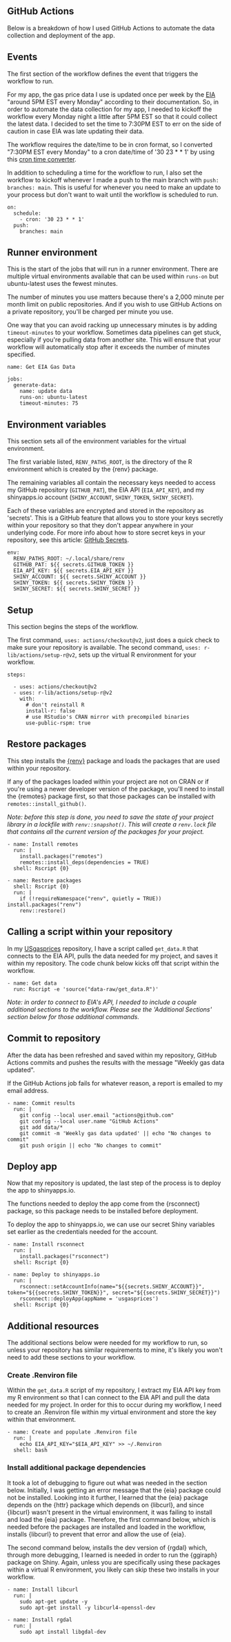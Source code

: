 ## GitHub Actions

Below is a breakdown of how I used GitHub Actions to automate the data collection and deployment of the app.

## Events

The first section of the workflow defines the event that triggers the workflow to run. 

For my app, the gas price data I use is updated once per week by the [EIA]() "around 5PM EST every Monday" according to their documentation. So, in order to automate the data collection for my app, I needed to kickoff the workflow every Monday night a little after 5PM EST so that it could collect the latest data. I decided to set the time to 7:30PM EST to err on the side of caution in case EIA was late updating their data.

The workflow requires the date/time to be in cron format, so I converted "7:30PM EST every Monday" to a cron date/time of '30 23 * * 1' by using this [cron time converter](https://crontab.guru/).

In addition to scheduling a time for the workflow to run, I also set the workflow to kickoff whenever I made a push to the main branch with `push: branches: main`. This is useful for whenever you need to make an update to your process but don't want to wait until the workflow is scheduled to run.

```
on:
  schedule:
    - cron: '30 23 * * 1'
  push:
    branches: main
```

## Runner environment

This is the start of the jobs that will run in a runner environment. There are multiple virtual environments available that can be used within `runs-on` but ubuntu-latest uses the fewest minutes. 

The number of minutes you use matters because there's a 2,000 minute per month limit on public repositories. And if you wish to use GitHub Actions on a private repository, you'll be charged per minute you use. 

One way that you can avoid racking up unnecessary minutes is by adding `timeout-minutes` to your workflow. Sometimes data pipelines can get stuck, especially if you're pulling data from another site. This will ensure that your workflow will automatically stop after it exceeds the number of minutes specified. 

```
name: Get EIA Gas Data

jobs:
  generate-data:
    name: update data
    runs-on: ubuntu-latest
    timeout-minutes: 75
```

## Environment variables

This section sets all of the environment variables for the virtual environment.

The first variable listed, `RENV_PATHS_ROOT`, is the directory of the R environment which is created by the {renv} package. 

The remaining variables all contain the necessary keys needed to access my GitHub repository (`GITHUB_PAT`), the EIA API (`EIA_API_KEY`), and my shinyapps.io account (`SHINY_ACCOUNT`, `SHINY_TOKEN`, `SHINY_SECRET`). 

Each of these variables are encrypted and stored in the repository as 'secrets'. This is a GitHub feature that allows you to store your keys secretly within your repository so that they don't appear anywhere in your underlying code. For more info about how to store secret keys in your repository, see this article: [GitHub Secrets](https://docs.github.com/en/actions/security-guides/encrypted-secrets).

```
env:
  RENV_PATHS_ROOT: ~/.local/share/renv
  GITHUB_PAT: ${{ secrets.GITHUB_TOKEN }}
  EIA_API_KEY: ${{ secrets.EIA_API_KEY }}
  SHINY_ACCOUNT: ${{ secrets.SHINY_ACCOUNT }}
  SHINY_TOKEN: ${{ secrets.SHINY_TOKEN }}
  SHINY_SECRET: ${{ secrets.SHINY_SECRET }}
```

## Setup

This section begins the steps of the workflow.

The first command, `uses: actions/checkout@v2`, just does a quick check to make sure your repository is available. The second command, `uses: r-lib/actions/setup-r@v2`, sets up the virtual R environment for your workflow. 

```
steps:

  - uses: actions/checkout@v2
  - uses: r-lib/actions/setup-r@v2
    with:
      # don't reinstall R
      install-r: false
      # use RStudio's CRAN mirror with precompiled binaries
      use-public-rspm: true
```

## Restore packages

This step installs the [{renv}](https://rstudio.github.io/renv/index.html) package and loads the packages that are used within your repository. 

If any of the packages loaded within your project are not on CRAN or if you're using a newer developer version of the package, you'll need to install the {remotes} package first, so that those packages can be installed with `remotes::install_github()`.

<i>Note: before this step is done, you need to save the state of your project library in a lockfile with `renv::snapshot()`. This will create a `renv.lock` file that contains all the current version of the packages for your project.</i>

```
- name: Install remotes
  run: |
    install.packages("remotes")
    remotes::install_deps(dependencies = TRUE)
  shell: Rscript {0}
  
- name: Restore packages
  shell: Rscript {0}
  run: |
    if (!requireNamespace("renv", quietly = TRUE)) install.packages("renv")
    renv::restore()
```

## Calling a script within your repository

In my [USgasprices](https://github.com/kcuilla/USgasprices/blob/main/data-raw/get_data.R) repository, I have a script called `get_data.R` that connects to the EIA API, pulls the data needed for my project, and saves it within my repository. The code chunk below kicks off that script within the workflow.  

```
- name: Get data
  run: Rscript -e 'source("data-raw/get_data.R")'
```

<i>Note: in order to connect to EIA's API, I needed to include a couple additional sections to the workflow. Please see the 'Additional Sections' section below for those additional commands.</i>

## Commit to repository

After the data has been refreshed and saved within my repository, GitHub Actions commits and pushes the results with the message "Weekly gas data updated".

If the GitHub Actions job fails for whatever reason, a report is emailed to my email address.

```
- name: Commit results
  run: |
    git config --local user.email "actions@github.com"
    git config --local user.name "GitHub Actions"
    git add data/*
    git commit -m 'Weekly gas data updated' || echo "No changes to commit"
    git push origin || echo "No changes to commit"
```

## Deploy app

Now that my repository is updated, the last step of the process is to deploy the app to shinyapps.io.

The functions needed to deploy the app come from the {rsconnect} package, so this package needs to be installed before deployment. 

To deploy the app to shinyapps.io, we can use our secret Shiny variables set earlier as the credentials needed for the account. 

```
- name: Install rsconnect
  run: |
    install.packages("rsconnect")
  shell: Rscript {0}
  
- name: Deploy to shinyapps.io
  run: |
    rsconnect::setAccountInfo(name="${{secrets.SHINY_ACCOUNT}}", token="${{secrets.SHINY_TOKEN}}", secret="${{secrets.SHINY_SECRET}}")
    rsconnect::deployApp(appName = 'usgasprices')
  shell: Rscript {0}
```

## Additional resources

The additional sections below were needed for my workflow to run, so unless your repository has similar requirements to mine, it's likely you won't need to add these sections to your workflow. 

### Create .Renviron file

Within the `get_data.R` script of my repository, I extract my EIA API key from my R environment so that I can connect to the EIA API and pull the data needed for my project. In order for this to occur during my workflow, I need to create an .Renviron file within my virtual environment and store the key within that environment.  

```
- name: Create and populate .Renviron file
  run: |
    echo EIA_API_KEY="$EIA_API_KEY" >> ~/.Renviron
  shell: bash
```

### Install additional package dependencies

It took a lot of debugging to figure out what was needed in the section below. Initially, I was getting an error message that the {eia} package could not be installed. Looking into it further, I learned that the {eia} package depends on the {httr} package which depends on {libcurl}, and since {libcurl} wasn't present in the virtual environment, it was failing to install and load the {eia} package. Therefore, the first command below, which is needed before the packages are installed and loaded in the workflow, installs {libcurl} to prevent that error and allow the use of {eia}. 

The second command below, installs the dev version of {rgdal} which, through more debugging, I learned is needed in order to run the {ggiraph} package on Shiny. Again, unless you are specifically using these packages within a virtual R environment, you likely can skip these two installs in your workflow.  

```
- name: Install libcurl
  run: |
    sudo apt-get update -y
    sudo apt-get install -y libcurl4-openssl-dev
    
- name: Install rgdal 
  run: |
    sudo apt install libgdal-dev 
```
